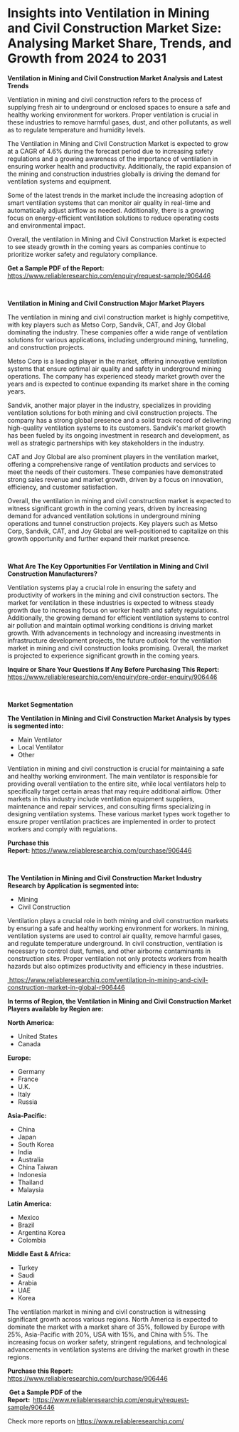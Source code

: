 <p><h1>Insights into Ventilation in Mining and Civil Construction Market Size: Analysing Market Share, Trends, and Growth from 2024 to 2031</h1></p><p><strong>Ventilation in Mining and Civil Construction Market Analysis and Latest Trends</strong></p>
<p><p>Ventilation in mining and civil construction refers to the process of supplying fresh air to underground or enclosed spaces to ensure a safe and healthy working environment for workers. Proper ventilation is crucial in these industries to remove harmful gases, dust, and other pollutants, as well as to regulate temperature and humidity levels.</p><p>The Ventilation in Mining and Civil Construction Market is expected to grow at a CAGR of 4.6% during the forecast period due to increasing safety regulations and a growing awareness of the importance of ventilation in ensuring worker health and productivity. Additionally, the rapid expansion of the mining and construction industries globally is driving the demand for ventilation systems and equipment.</p><p>Some of the latest trends in the market include the increasing adoption of smart ventilation systems that can monitor air quality in real-time and automatically adjust airflow as needed. Additionally, there is a growing focus on energy-efficient ventilation solutions to reduce operating costs and environmental impact.</p><p>Overall, the ventilation in Mining and Civil Construction Market is expected to see steady growth in the coming years as companies continue to prioritize worker safety and regulatory compliance.</p></p>
<p><strong>Get a Sample PDF of the Report:&nbsp;</strong> <a href="https://www.reliableresearchiq.com/enquiry/request-sample/906446">https://www.reliableresearchiq.com/enquiry/request-sample/906446</a></p>
<p>&nbsp;</p>
<p><strong>Ventilation in Mining and Civil Construction Major Market Players</strong></p>
<p><p>The ventilation in mining and civil construction market is highly competitive, with key players such as Metso Corp, Sandvik, CAT, and Joy Global dominating the industry. These companies offer a wide range of ventilation solutions for various applications, including underground mining, tunneling, and construction projects.</p><p>Metso Corp is a leading player in the market, offering innovative ventilation systems that ensure optimal air quality and safety in underground mining operations. The company has experienced steady market growth over the years and is expected to continue expanding its market share in the coming years.</p><p>Sandvik, another major player in the industry, specializes in providing ventilation solutions for both mining and civil construction projects. The company has a strong global presence and a solid track record of delivering high-quality ventilation systems to its customers. Sandvik's market growth has been fueled by its ongoing investment in research and development, as well as strategic partnerships with key stakeholders in the industry.</p><p>CAT and Joy Global are also prominent players in the ventilation market, offering a comprehensive range of ventilation products and services to meet the needs of their customers. These companies have demonstrated strong sales revenue and market growth, driven by a focus on innovation, efficiency, and customer satisfaction.</p><p>Overall, the ventilation in mining and civil construction market is expected to witness significant growth in the coming years, driven by increasing demand for advanced ventilation solutions in underground mining operations and tunnel construction projects. Key players such as Metso Corp, Sandvik, CAT, and Joy Global are well-positioned to capitalize on this growth opportunity and further expand their market presence.</p></p>
<p>&nbsp;</p>
<p><strong>What Are The Key Opportunities For Ventilation in Mining and Civil Construction Manufacturers?</strong></p>
<p><p>Ventilation systems play a crucial role in ensuring the safety and productivity of workers in the mining and civil construction sectors. The market for ventilation in these industries is expected to witness steady growth due to increasing focus on worker health and safety regulations. Additionally, the growing demand for efficient ventilation systems to control air pollution and maintain optimal working conditions is driving market growth. With advancements in technology and increasing investments in infrastructure development projects, the future outlook for the ventilation market in mining and civil construction looks promising. Overall, the market is projected to experience significant growth in the coming years.</p></p>
<p><strong>Inquire or Share Your Questions If Any Before Purchasing This Report:</strong> <a href="https://www.reliableresearchiq.com/enquiry/pre-order-enquiry/906446">https://www.reliableresearchiq.com/enquiry/pre-order-enquiry/906446</a></p>
<p>&nbsp;</p>
<p><strong>Market Segmentation</strong></p>
<p><strong>The Ventilation in Mining and Civil Construction Market Analysis by types is segmented into:</strong></p>
<p><ul><li>Main Ventilator</li><li>Local Ventilator</li><li>Other</li></ul></p>
<p><p>Ventilation in mining and civil construction is crucial for maintaining a safe and healthy working environment. The main ventilator is responsible for providing overall ventilation to the entire site, while local ventilators help to specifically target certain areas that may require additional airflow. Other markets in this industry include ventilation equipment suppliers, maintenance and repair services, and consulting firms specializing in designing ventilation systems. These various market types work together to ensure proper ventilation practices are implemented in order to protect workers and comply with regulations.</p></p>
<p><strong>Purchase this Report:&nbsp;</strong><a href="https://www.reliableresearchiq.com/purchase/906446">https://www.reliableresearchiq.com/purchase/906446</a></p>
<p>&nbsp;</p>
<p><strong>The Ventilation in Mining and Civil Construction Market Industry Research by Application is segmented into:</strong></p>
<p><ul><li>Mining</li><li>Civil Construction</li></ul></p>
<p><p>Ventilation plays a crucial role in both mining and civil construction markets by ensuring a safe and healthy working environment for workers. In mining, ventilation systems are used to control air quality, remove harmful gases, and regulate temperature underground. In civil construction, ventilation is necessary to control dust, fumes, and other airborne contaminants in construction sites. Proper ventilation not only protects workers from health hazards but also optimizes productivity and efficiency in these industries.</p></p>
<p><a href="https://www.reliableresearchiq.com/ventilation-in-mining-and-civil-construction-market-in-global-r906446">&nbsp;https://www.reliableresearchiq.com/ventilation-in-mining-and-civil-construction-market-in-global-r906446</a></p>
<p><strong>In terms of Region, the Ventilation in Mining and Civil Construction Market Players available by Region are:</strong></p>
<p>
    <p> <strong> North America: </strong>
        <ul>
            <li>United States</li>
            <li>Canada</li>
        </ul>
        </p> 
    <p> <strong> Europe: </strong>
        <ul>
            <li>Germany</li>
            <li>France</li>
            <li>U.K.</li>
            <li>Italy</li>
            <li>Russia</li>
        </ul>
        </p> 
    <p> <strong> Asia-Pacific: </strong>
        <ul>
            <li>China</li>
            <li>Japan</li>
            <li>South Korea</li>
            <li>India</li>
            <li>Australia</li>
            <li>China Taiwan</li>
            <li>Indonesia</li>
            <li>Thailand</li>
            <li>Malaysia</li>
        </ul>
        </p> 
    <p> <strong> Latin America: </strong>
        <ul>
            <li>Mexico</li>
            <li>Brazil</li>
            <li>Argentina Korea</li>
            <li>Colombia</li>
        </ul>
        </p> 
    <p> <strong> Middle East & Africa: </strong>
        <ul>
            <li>Turkey</li>
            <li>Saudi</li>
            <li>Arabia</li>
            <li>UAE</li>
            <li>Korea</li>
        </ul>
    </p>
    </p>
<p><p>The ventilation market in mining and civil construction is witnessing significant growth across various regions. North America is expected to dominate the market with a market share of 35%, followed by Europe with 25%, Asia-Pacific with 20%, USA with 15%, and China with 5%. The increasing focus on worker safety, stringent regulations, and technological advancements in ventilation systems are driving the market growth in these regions.</p></p>
<p><strong>Purchase this Report: </strong><a href="https://www.reliableresearchiq.com/purchase/906446">https://www.reliableresearchiq.com/purchase/906446</a></p>
<p>&nbsp;<strong>Get a Sample PDF of the Report:&nbsp;&nbsp;</strong><a href="https://www.reliableresearchiq.com/enquiry/request-sample/906446">https://www.reliableresearchiq.com/enquiry/request-sample/906446</a></p>
<p><strong></strong></p>
<p>Check more reports on <a href="https://www.reliableresearchiq.com/">https://www.reliableresearchiq.com/</a></p>